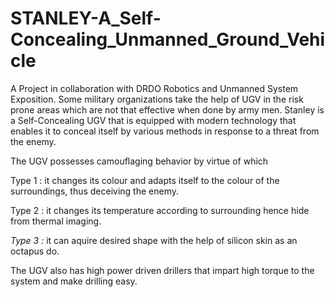 # STANLEY-A_Self-Concealing_Unmanned_Ground_Vehicle
A Project in collaboration with DRDO Robotics and Unmanned System Exposition.
Some military organizations take the help of UGV in the risk prone areas which are not that effective when done by army men. Stanley is a Self-Concealing UGV that is equipped with modern technology that enables it to conceal itself by various methods in response to a threat from the enemy.

The UGV possesses camouflaging behavior by virtue of which 

Type 1 : 
it changes its colour and adapts itself to the colour of the surroundings, thus deceiving the enemy.

Type 2 :
it changes its temperature according to surrounding hence hide from thermal imaging.

*Type 3 :*
it can aquire desired shape with the help of silicon skin as an octapus do.

The UGV also has high power driven drillers that impart high torque to the system and make drilling easy.

